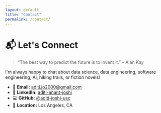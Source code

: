```yaml
---
layout: default
title: "Contact"
permalink: /contact/
---
```


# 📬 Let's Connect

> “The best way to predict the future is to invent it.” – Alan Kay

<div class="contact-block">
  <p>I'm always happy to chat about data science, data engineering, software engineering, AI, hiking trails, or fiction novels!</p>

  <ul class="contact-list">
    <li>📧 <strong>Email:</strong> <a href="mailto:aditi.jo2000@gmail.com">aditi.jo2000@gmail.com</a></li>
    <li>💼 <strong>LinkedIn:</strong> <a href="https://linkedin.com/in/aditi-anant-joshi" target="_blank">aditi-anant-joshi</a></li>
    <li>💻 <strong>GitHub:</strong> <a href="https://github.com/aditi-joshi-usc" target="_blank">@aditi-joshi-usc</a></li>
    <li>📍 <strong>Location:</strong> Los Angeles, CA</li>
  </ul>
</div>
